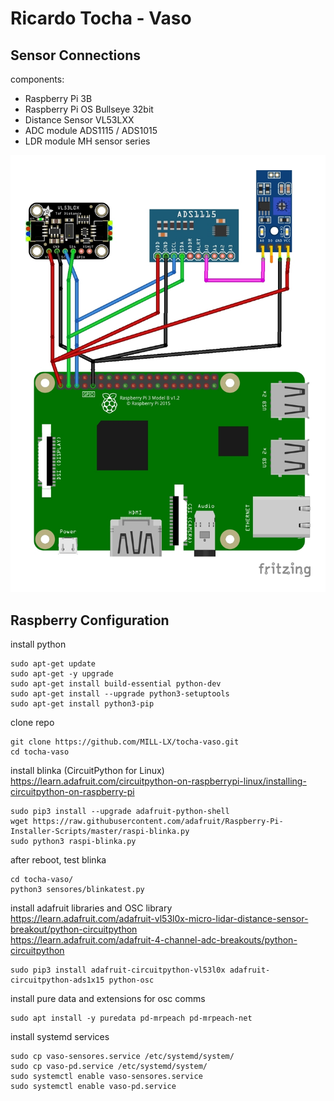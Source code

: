 # Ricardo Tocha - Vaso

## Sensor Connections

components:
 - Raspberry Pi 3B
 - Raspberry Pi OS Bullseye 32bit
 - Distance Sensor VL53LXX
 - ADC module ADS1115 / ADS1015
 - LDR module MH sensor series

![Sensor Connections](sensor_connections.jpg)

## Raspberry Configuration

install python  
```
sudo apt-get update
sudo apt-get -y upgrade
sudo apt-get install build-essential python-dev
sudo apt-get install --upgrade python3-setuptools
sudo apt-get install python3-pip
```

clone repo  
```
git clone https://github.com/MILL-LX/tocha-vaso.git
cd tocha-vaso
```

install blinka (CircuitPython for Linux)  
https://learn.adafruit.com/circuitpython-on-raspberrypi-linux/installing-circuitpython-on-raspberry-pi  
```
sudo pip3 install --upgrade adafruit-python-shell
wget https://raw.githubusercontent.com/adafruit/Raspberry-Pi-Installer-Scripts/master/raspi-blinka.py
sudo python3 raspi-blinka.py
```
after reboot, test blinka  
```
cd tocha-vaso/
python3 sensores/blinkatest.py
```

install adafruit libraries and OSC library  
https://learn.adafruit.com/adafruit-vl53l0x-micro-lidar-distance-sensor-breakout/python-circuitpython  
https://learn.adafruit.com/adafruit-4-channel-adc-breakouts/python-circuitpython  
```
sudo pip3 install adafruit-circuitpython-vl53l0x adafruit-circuitpython-ads1x15 python-osc
```

install pure data and extensions for osc comms
```
sudo apt install -y puredata pd-mrpeach pd-mrpeach-net
```

install systemd services  
```
sudo cp vaso-sensores.service /etc/systemd/system/
sudo cp vaso-pd.service /etc/systemd/system/
sudo systemctl enable vaso-sensores.service
sudo systemctl enable vaso-pd.service
```